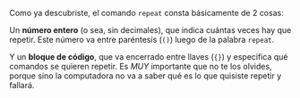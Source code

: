Como ya descubriste, el comando `repeat` consta básicamente de 2 cosas:

Un **número entero** (o sea, sin decimales), que indica cuántas veces hay que repetir. Este número va entre paréntesis (`()`) luego de la palabra `repeat`.

Y un **bloque de código**, que va encerrado entre llaves (`{}`) y especifica qué comandos se quieren repetir. Es _MUY_ importante que no te los olvides, porque sino la computadora no va a saber qué es lo que quisiste repetir y fallará.